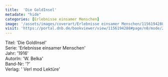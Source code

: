```yaml
---
title:  'Die GoldInsel'
metadate: "hide"
categories: [Erlebnisse einsamer Menschen]
image: '/assets/images/coverart/Erlebnisse einsamer Menschen/1156194288_00000010.jpg'
visit: 'https://portal.dnb.de/bookviewer/view/1156194288#page/n0/mode/2up'
---
```

Titel: 'Die GoldInsel' <br>
Serie: 'Erlebnisse einsamer Menschen' <br>
Jahr: '1916' <br>
AutorIn: 'W. Belka' <br>
Band-Nr: '?' <br>
Verlag: ' Verl mod Lektüre'